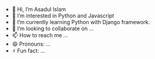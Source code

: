 - 👋 Hi, I’m Asadul Islam 
- 👀 I’m interested in Python and Javascript
- 🌱 I’m currently learning Python with Django framework.
- 💞️ I’m looking to collaborate on ...
- 📫 How to reach me ...
- 😄 Pronouns: ...
- ⚡ Fun fact: ...

<!---
asadul2012/asadul2012 is a ✨ special ✨ repository because its `README.md` (this file) appears on your GitHub profile.
You can click the Preview link to take a look at your changes.
--->
